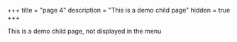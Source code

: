 +++
title = "page 4"
description = "This is a demo child page"
hidden = true
+++

This is a demo child page, not displayed in the menu